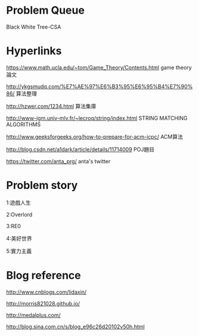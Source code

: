 # Problem Queue
Black White Tree-CSA

# Hyperlinks
https://www.math.ucla.edu/~tom/Game_Theory/Contents.html game theory 論文

http://ykgsmudq.com/%E7%AE%97%E6%B3%95%E6%95%B4%E7%90%86/ 算法整理

http://hzwer.com/1234.html 算法集庫

http://www-igm.univ-mlv.fr/~lecroq/string/index.html STRING MATCHING ALGORITHMS

http://www.geeksforgeeks.org/how-to-prepare-for-acm-icpc/ ACM算法

http://blog.csdn.net/a1dark/article/details/11714009 POJ題目

https://twitter.com/anta_prg/ anta's twitter
# Problem story
1:遊戲人生

2:Overlord

3:RE0

4:美好世界

5:實力主義
# Blog reference
http://www.cnblogs.com/lidaxin/

http://morris821028.github.io/

http://medalplus.com/

http://blog.sina.com.cn/s/blog_e96c26d20102v50h.html
